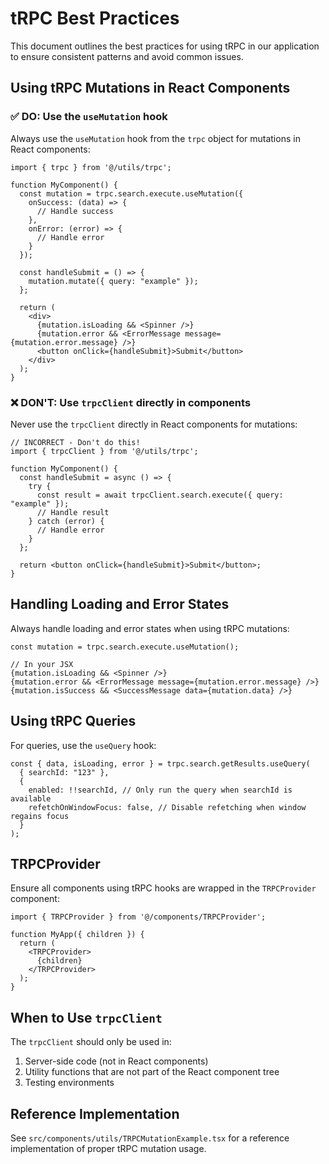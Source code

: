 # tRPC Best Practices

This document outlines the best practices for using tRPC in our application to ensure consistent patterns and avoid common issues.

## Using tRPC Mutations in React Components

### ✅ DO: Use the `useMutation` hook

Always use the `useMutation` hook from the `trpc` object for mutations in React components:

```tsx
import { trpc } from '@/utils/trpc';

function MyComponent() {
  const mutation = trpc.search.execute.useMutation({
    onSuccess: (data) => {
      // Handle success
    },
    onError: (error) => {
      // Handle error
    }
  });

  const handleSubmit = () => {
    mutation.mutate({ query: "example" });
  };

  return (
    <div>
      {mutation.isLoading && <Spinner />}
      {mutation.error && <ErrorMessage message={mutation.error.message} />}
      <button onClick={handleSubmit}>Submit</button>
    </div>
  );
}
```

### ❌ DON'T: Use `trpcClient` directly in components

Never use the `trpcClient` directly in React components for mutations:

```tsx
// INCORRECT - Don't do this!
import { trpcClient } from '@/utils/trpc';

function MyComponent() {
  const handleSubmit = async () => {
    try {
      const result = await trpcClient.search.execute({ query: "example" });
      // Handle result
    } catch (error) {
      // Handle error
    }
  };

  return <button onClick={handleSubmit}>Submit</button>;
}
```

## Handling Loading and Error States

Always handle loading and error states when using tRPC mutations:

```tsx
const mutation = trpc.search.execute.useMutation();

// In your JSX
{mutation.isLoading && <Spinner />}
{mutation.error && <ErrorMessage message={mutation.error.message} />}
{mutation.isSuccess && <SuccessMessage data={mutation.data} />}
```

## Using tRPC Queries

For queries, use the `useQuery` hook:

```tsx
const { data, isLoading, error } = trpc.search.getResults.useQuery(
  { searchId: "123" },
  {
    enabled: !!searchId, // Only run the query when searchId is available
    refetchOnWindowFocus: false, // Disable refetching when window regains focus
  }
);
```

## TRPCProvider

Ensure all components using tRPC hooks are wrapped in the `TRPCProvider` component:

```tsx
import { TRPCProvider } from '@/components/TRPCProvider';

function MyApp({ children }) {
  return (
    <TRPCProvider>
      {children}
    </TRPCProvider>
  );
}
```

## When to Use `trpcClient`

The `trpcClient` should only be used in:

1. Server-side code (not in React components)
2. Utility functions that are not part of the React component tree
3. Testing environments

## Reference Implementation

See `src/components/utils/TRPCMutationExample.tsx` for a reference implementation of proper tRPC mutation usage.
